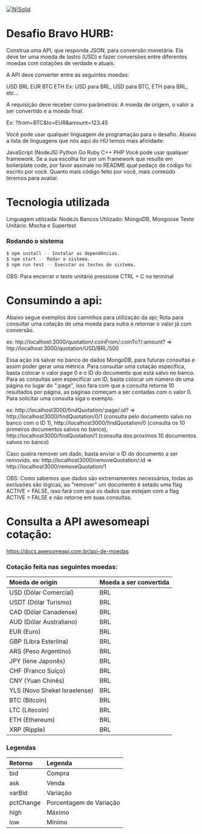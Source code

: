 
[![N|Solid](https://is3-ssl.mzstatic.com/image/thumb/Purple113/v4/75/21/da/7521da8c-5c2c-e8be-b6f7-88ca6b74b723/AppIcon-0-1x_U007emarketing-0-0-GLES2_U002c0-512MB-sRGB-0-0-0-85-220-0-0-0-10.png/230x0w.jpg)](https://nodesource.com/products/nsolid)

# Desafio Bravo HURB:

Construa uma API, que responda JSON, para conversão monetária. Ela deve ter uma moeda de lastro (USD) e fazer conversões entre diferentes moedas com cotações de verdade e atuais.

A API deve converter entre as seguintes moedas:

USD
BRL
EUR
BTC
ETH
Ex: USD para BRL, USD para BTC, ETH para BRL, etc...

A requisição deve receber como parâmetros: A moeda de origem, o valor a ser convertido e a moeda final.

Ex: ?from=BTC&to=EUR&amount=123.45

Você pode usar qualquer linguagem de programação para o desafio. Abaixo a lista de linguagens que nós aqui do HU temos mais afinidade:

JavaScript (NodeJS)
Python
Go
Ruby
C++
PHP
Você pode usar qualquer framework. Se a sua escolha for por um framework que resulte em boilerplate code, por favor assinale no README qual pedaço de código foi escrito por você. Quanto mais código feito por você, mais conteúdo teremos para avaliar.

# Tecnologia utilizada 

Linguagem utilizada: NodeJs
Bancos Utilizado: MongoDB, Mongoose
Teste Unitário: Mocha e Supertest
  
### Rodando o sistema

```sh
$ npm install -- Instalar as dependências.
$ npm start -- Rodar o sistema.
$ npm run test -- Executar os testes do sistema.
```

OBS:
Para encerrar o teste unitário pressione CTRL + C no terminal

# Consumindo a api:

Abaixo segue exemplos dos caminhos para utilização da api;
Rota para consultar uma cotação de uma moeda para outra e retornar o valor já com conversão.

ex: htp://localhost:3000/quotation/:coinFrom/:coinTo?/:amount? => htp://localhost:3000/quotation/USD/BRL/500

Essa ação irá salvar no banco de dados MongoDB, para futuras consultas e assim poder gerar uma métrica. Para consultar uma cotação específica, basta colocar o valor page 0 e o ID do documento que está salvo no banco. Para as consultas sem especificar um ID, basta colocar um número de uma página no lugar do ":page", isso fara com que a consulta retorne 10 resultados por página, as páginas começam a ser contadas com o valor 0.
Para solicitar uma consulta siga o exemplo.

ex: http://localhost3000/findQuotation/:page/:id? => http://localhost3000/findQuotation/0/1 (consulta pelo documento salvo no banco com o ID 1), http://localhost3000/findQuotation/0 (consulta os 10 primeiros documentos salvos no banco), http://localhost3000/findQuotation/1 (consulta dos proxímos 10 documentos salvos no banco)

Caso queira remover um dado, basta enviar o ID do documento a ser removido.
ex: http://localhost3000/removeQuotation/:id => http://localhost3000/removeQuotation/1

OBS: Como sabemos que dados são extremamentes necessários, todas as exclusões são lógicas, ao "remover" um documento é setado uma flag ACTIVE = FALSE, isso fará com que os dados que estejam com a flag ACTIVE = FALSE e não retorne em suas consultas.

# Consulta a API awesomeapi cotação: 
https://docs.awesomeapi.com.br/api-de-moedas

### Cotação feita nas seguintes moedas:
|Moeda de origin             |Moeda a ser convertida|
|:---------                  |:---------            | 
|USD (Dólar Comercial)       |BRL                   |
|USDT (Dólar Turismo)        |BRL                   |
|CAD (Dólar Canadense)       |BRL                   |
|AUD (Dólar Australiano)     |BRL                   |
|EUR (Euro)                  |BRL                   |
|GBP (Libra Esterlina)       |BRL                   |
|ARS (Peso Argentino)        |BRL                   |
|JPY (Iene Japonês)          |BRL                   |
|CHF (Franco Suíço)          |BRL                   |
|CNY (Yuan Chinês)           |BRL                   |
|YLS (Novo Shekel Israelense)|BRL                   |
|BTC (Bitcoin)               |BRL                   |
|LTC (Litecoin)              |BRL                   |
|ETH (Ethereum)              |BRL                   |
|XRP (Ripple)                |BRL                   |

### Legendas
|Retorno    |Legenda                 |
|:--------- |:---------              | 
|bid        | Compra                 |
|ask        | Venda                  |
|varBid     | Variação               |
|pctChange  | Porcentagem de Variação|
|high       | Máximo                 |
|low        | Mínimo                 |
